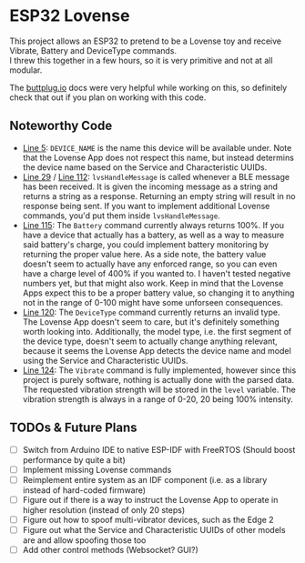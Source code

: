 # ESP32 Lovense
This project allows an ESP32 to pretend to be a Lovense toy and receive Vibrate, Battery and DeviceType commands.  
I threw this together in a few hours, so it is very primitive and not at all modular.

The [buttplug.io](https://docs.buttplug.io/docs/stpihkal/protocols/lovense/) docs were very helpful while working on this, so definitely check that out if you plan on working with this code.

## Noteworthy Code
- [Line 5](https://github.com/JanoschABR/esp32-lovense/blob/912d554ca0b36be4284e523443da50acd4560352/firmware.ino#L5): `DEVICE_NAME` is the name this device will be available under. Note that the Lovense App does not respect this name, but instead determins the device name based on the Service and Characteristic UUIDs.
- [Line 29](https://github.com/JanoschABR/esp32-lovense/blob/912d554ca0b36be4284e523443da50acd4560352/firmware.ino#L29) / [Line 112](https://github.com/JanoschABR/esp32-lovense/blob/912d554ca0b36be4284e523443da50acd4560352/firmware.ino#L112): `lvsHandleMessage` is called whenever a BLE message has been received. It is given the incoming message as a string and returns a string as a response. Returning an empty string will result in no response being sent. If you want to implement additional Lovense commands, you'd put them inside `lvsHandleMessage`.
- [Line 115](https://github.com/JanoschABR/esp32-lovense/blob/912d554ca0b36be4284e523443da50acd4560352/firmware.ino#L115): The `Battery` command currently always returns 100%. If you have a device that actually has a battery, as well as a way to measure said battery's charge, you could implement battery monitoring by returning the proper value here. As a side note, the battery value doesn't seem to actually have any enforced range, so you can even have a charge level of 400% if you wanted to. I haven't tested negative numbers yet, but that might also work. Keep in mind that the Lovense Apps expect this to be a proper battery value, so changing it to anything not in the range of 0-100 might have some unforseen consequences.
- [Line 120](https://github.com/JanoschABR/esp32-lovense/blob/912d554ca0b36be4284e523443da50acd4560352/firmware.ino#L120): The `DeviceType` command currently returns an invalid type. The Lovense App doesn't seem to care, but it's definitely something worth looking into. Additionally, the model type, i.e. the first segment of the device type, doesn't seem to actually change anything relevant, because it seems the Lovense App detects the device name and model using the Service and Characteristic UUIDs.
- [Line 124](https://github.com/JanoschABR/esp32-lovense/blob/912d554ca0b36be4284e523443da50acd4560352/firmware.ino#L124): The `Vibrate` command is fully implemented, however since this project is purely software, nothing is actually done with the parsed data. The requested vibration strength will be stored in the `level` variable. The vibration strength is always in a range of 0-20, 20 being 100% intensity.

## TODOs & Future Plans
- [ ] Switch from Arduino IDE to native ESP-IDF with FreeRTOS (Should boost performance by quite a bit)
- [ ] Implement missing Lovense commands
- [ ] Reimplement entire system as an IDF component (i.e. as a library instead of hard-coded firmware)
- [ ] Figure out if there is a way to instruct the Lovense App to operate in higher resolution (instead of only 20 steps)
- [ ] Figure out how to spoof multi-vibrator devices, such as the Edge 2
- [ ] Figure out what the Service and Characteristic UUIDs of other models are and allow spoofing those too
- [ ] Add other control methods (Websocket? GUI?)
